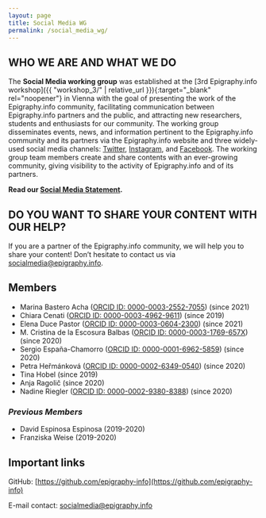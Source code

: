 ```yaml
---
layout: page
title: Social Media WG
permalink: /social_media_wg/
---
```


## WHO WE ARE AND WHAT WE DO

The **Social Media working group** was established at the [3rd Epigraphy.info workshop]({{ "workshop_3/" | relative_url }}){:target="_blank" rel="noopener"}
 in Vienna with the goal of presenting the work of the Epigraphy.info community, facilitating communication between Epigraphy.info partners and the public, and attracting new researchers, students and enthusiasts for our community.
The working group disseminates events, news, and information pertinent to the Epigraphy.info community and its partners via the Epigraphy.info website and three widely-used social media channels: <a href="https://twitter.com/epigraphy_info" target="blank">Twitter</a>, <a href="https://www.instagram.com/epigraphy.info/" target="blank">Instagram</a>, and <a href="https://www.facebook.com/epigraphy.info/" target="blank">Facebook</a>. The working group team members create and share contents with an ever-growing community, giving visibility to the activity of Epigraphy.info and of its partners.

**Read our <a href="{{site.baseurl}}/documents/Social_Media_Statement.pdf">Social Media Statement</a>.**

## DO YOU WANT TO SHARE YOUR CONTENT WITH OUR HELP?

If you are a partner of the Epigraphy.info community, we will help you to share your content! Don’t hesitate to contact us via <a href = "mailto: socialmedia@epigraphy.info">socialmedia@epigraphy.info</a>.

## Members

* Marina Bastero Acha (<a href="https://orcid.org/0000-0003-2552-7055" target="blank">ORCID ID: 0000-0003-2552-7055</a>) (since 2021)
* Chiara Cenati (<a href="https://orcid.org/0000-0003-4962-9611" target="blank">ORCID ID: 0000-0003-4962-9611</a>) (since 2019)
* Elena Duce Pastor (<a href="https://orcid.org/0000-0003-0604-2300" target="blank">ORCID ID: 0000-0003-0604-2300</a>) (since 2021)
* M. Cristina de la Escosura Balbas (<a href="https://orcid.org/0000-0003-1769-657X" target="blank">ORCID ID: 0000-0003-1769-657X</a>) (since 2020)
* Sergio España-Chamorro (<a href="https://orcid.org/0000-0001-6962-5859" target="blank">ORCID ID: 0000-0001-6962-5859</a>) (since 2020)
* Petra Heřmánková (<a href="https://orcid.org/0000-0002-6349-0540" target="blank">ORCID ID: 0000-0002-6349-0540</a>) (since 2020)
* Tina Hobel (since 2019)
* Anja Ragolič (since 2020)
* Nadine Riegler (<a href="https://orcid.org/0000-0002-9380-8388" target="blank">ORCID ID: 0000-0002-9380-8388</a>) (since 2020)



<!-- if you want to insert any image, photo
<img src='{{site.baseurl}}/assets/XXX.jpg' style="width:100%;" alt="Image description" align="middle">
-->

### *Previous Members*

* David Espinosa Espinosa (2019-2020)
* Franziska Weise (2019-2020)

## Important links

GitHub: [https://github.com/epigraphy-info](https://github.com/epigraphy-info)

E-mail contact: [socialmedia@epigraphy.info](mailto:socialmedia@epigraphy.info)
